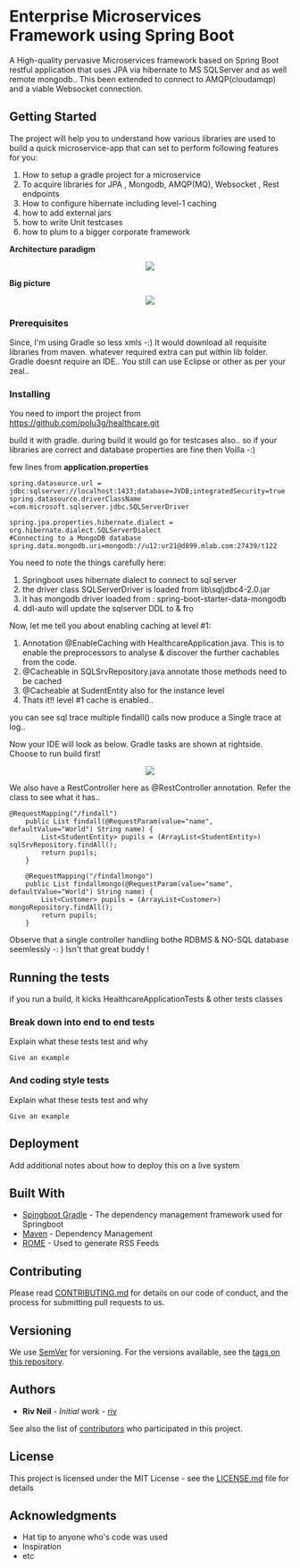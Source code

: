 # Enterprise Microservices Framework using Spring Boot

A High-quality pervasive Microservices framework based on Spring Boot restful application that uses JPA via hibernate to MS SQLServer and  as well remote mongodb.. This been extended to connect to AMQP(cloudamqp) and a viable Websocket connection.

## Getting Started

The project will help you to understand how various libraries are used to build a quick microservice-app that can set to perform following features for you:

1. How to setup a gradle project for a microservice
2. To acquire libraries for JPA , Mongodb, AMQP(MQ), Websocket , Rest endpoints
3. How to configure hibernate including level-1 caching
4. how to add external jars
5. how to write Unit testcases
6. how to plum to a bigger corporate framework


**Architecture paradigm**


<p align="center">
  <img src="ss-2.jpg"/>
</p>

**Big picture**
<p align="center">
  <img src="ss-3.jpg"/>
</p>

### Prerequisites

Since, I'm using Gradle so less xmls -:) It would download all requisite libraries from maven. whatever required extra can put within lib folder. Gradle doesnt require an IDE.. 
You still can use Eclipse or other as per your zeal.. 

### Installing

You need to import the project from https://github.com/polu3g/healthcare.git

build it with gradle. during build it would go for testcases also.. so if your libraries are correct and database properties are fine then Voilla -:)

few lines from **application.properties**

```
spring.datasource.url = jdbc:sqlserver://localhost:1433;database=JVDB;integratedSecurity=true
spring.datasource.driverClassName =com.microsoft.sqlserver.jdbc.SQLServerDriver

spring.jpa.properties.hibernate.dialect = org.hibernate.dialect.SQLServerDialect
#Connecting to a MongoDB database
spring.data.mongodb.uri=mongodb://u12:ur21@d899.mlab.com:27439/t122
```
You need to note the things carefully here:

1. Springboot uses hibernate dialect to connect to sql server
2. the driver class SQLServerDriver is loaded from lib\sqljdbc4-2.0.jar
3. it has mongodb driver loaded from :
spring-boot-starter-data-mongodb
4. ddl-auto will update the sqlserver DDL to & fro

Now, let me tell you about enabling caching at level #1:

1. Annotation @EnableCaching with HealthcareApplication.java. This is to enable the preprocessors to analyse & discover the further cachables from the code.
2. @Cacheable in SQLSrvRepository.java annotate those methods need to be cached
3. @Cacheable at SudentEntity also for the instance level
4. Thats it!! level #1 cache is enabled..

you can see sql trace multiple findall() calls now produce a Single trace at log..

Now your IDE will look as below. Gradle tasks are shown at rightside. Choose to run build first!

<p align="center">
  <img src="ss-1.jpg"/>
</p>

We also have a RestController here as @RestController annotation. Refer the class to see what it has..

```
@RequestMapping("/findall")
    public List findall(@RequestParam(value="name", defaultValue="World") String name) {
		List<StudentEntity> pupils = (ArrayList<StudentEntity>) sqlSrvRepository.findAll();
        return pupils;
    }
	
	@RequestMapping("/findallmongo")
    public List findallmongo(@RequestParam(value="name", defaultValue="World") String name) {
		List<Customer> pupils = (ArrayList<Customer>) mongoRepository.findAll();
        return pupils;
    }
```
Observe that a single controller handling bothe RDBMS & NO-SQL database seemlessly -: ) Isn't that great buddy !

 

## Running the tests

if you run a build, it kicks HealthcareApplicationTests & other tests classes

### Break down into end to end tests

Explain what these tests test and why

```
Give an example
```

### And coding style tests

Explain what these tests test and why

```
Give an example
```

## Deployment

Add additional notes about how to deploy this on a live system

## Built With

* [Spingboot Gradle](http://docs.spring.io/spring-boot/docs/current/reference/html/build-tool-plugins-gradle-plugin.html) - The dependency management framework used for Springboot
* [Maven](https://maven.apache.org/) - Dependency Management
* [ROME](https://rometools.github.io/rome/) - Used to generate RSS Feeds

## Contributing

Please read [CONTRIBUTING.md](https://gist.github.com/riv/b24679402957c63ec426) for details on our code of conduct, and the process for submitting pull requests to us.

## Versioning

We use [SemVer](http://semver.org/) for versioning. For the versions available, see the [tags on this repository](https://github.com/your/project/tags). 

## Authors

* **Riv Neil** - *Initial work* - [riv](https://github.com/riv)

See also the list of [contributors](https://github.com/your/project/contributors) who participated in this project.

## License

This project is licensed under the MIT License - see the [LICENSE.md](LICENSE.md) file for details

## Acknowledgments

* Hat tip to anyone who's code was used
* Inspiration
* etc
